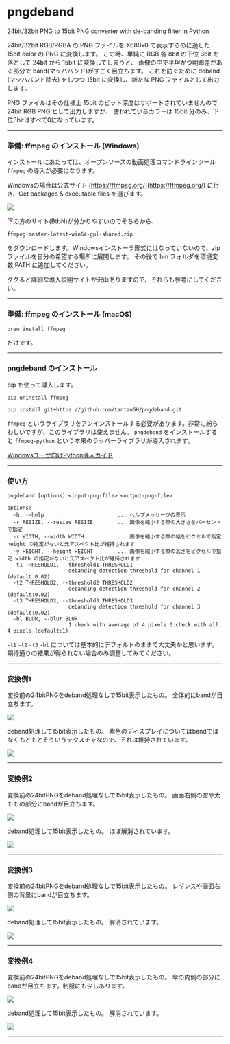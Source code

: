 # pngdeband
24bit/32bit PNG to 15bit PNG converter with de-banding filter in Python

24bit/32bit RGB/RGBA の PNG ファイルを X680x0 で表示するのに適した 15bit color の PNG に変換します。
この時、単純に RGB 各 8bit の下位 3bit を落として 24bit から 15bit に変換してしまうと、
画像の中で平坦かつ明暗差がある部分で band(マッハバンド)がすごく目立ちます。
これを防ぐために deband (マッハバンド除去) をしつつ 15bit に変換し、新たな PNG ファイルとして出力します。

PNG ファイルはその仕様上 15bit のビット深度はサポートされていませんので 24bit RGB PNG として出力しますが、
使われているカラーは 15bit 分のみ、下位3bitはすべて0になっています。

---

### 準備: ffmpeg のインストール (Windows)

インストールにあたっては、オープンソースの動画処理コマンドラインツール `ffmpeg` の導入が必要になります。

Windowsの場合は公式サイト [https://ffmpeg.org/](https://ffmpeg.org/) に行き、Get packages & executable files を選びます。

![](images/ffmpeg1.png)

下の方のサイト(BtbN)が分かりやすいのでそちらから、

    ffmpeg-master-latest-win64-gpl-shared.zip

をダウンロードします。Windowsインストーラ形式にはなっていないので、zipファイルを自分の希望する場所に展開します。
その後で bin フォルダを環境変数 PATH に追加してください。

ググると詳細な導入説明サイトが沢山ありますので、それらも参考にしてください。

---

### 準備: ffmpeg のインストール (macOS)

    brew install ffmpeg

だけです。

---

### pngdeband のインストール

pip を使って導入します。

    pip uninstall ffmpeg

    pip install git+https://github.com/tantanGH/pngdeband.git

`ffmpeg` というライブラリをアンインストールする必要があります。非常に紛らわしいですが、このライブラリは使えません。
`pngdeband` をインストールすると `ffmpeg-python` という本来のラッパーライブラリが導入されます。

[Windowsユーザ向けPython導入ガイド](https://github.com/tantanGH/distribution/blob/main/windows_python_for_x68k.md)

---

### 使い方

    pngdeband [options] <input-png-file> <output-png-file>

    options:
      -h, --help                        ... ヘルプメッセージの表示
      -r RESIZE, --resize RESIZE        ... 画像を縮小する際の大きさをパーセントで指定
      -x WIDTH, --width WIDTH           ... 画像を縮小する際の幅をピクセルで指定 height の指定がないと元アスペクト比が維持されます
      -y HEIGHT, --height HEIGHT        ... 画像を縮小する際の高さをピクセルで指定 width の指定がないと元アスペクト比が維持されます
      -t1 THRESHOLD1, --threshold1 THRESHOLD1
                        debanding detection threshold for channel 1 (default:0.02)
      -t2 THRESHOLD2, --threshold2 THRESHOLD2
                        debanding detection threshold for channel 2 (default:0.02)
      -t3 THRESHOLD3, --threshold3 THRESHOLD3
                        debanding detection threshold for channel 3 (default:0.02)
      -bl BLUR, --blur BLUR
                        1:check with average of 4 pixels 0:check with all 4 pixels (default:1)

`-t1` `-t2` `-t3` `-bl` については基本的にデフォルトのままで大丈夫かと思います。
期待通りの結果が得られない場合のみ調整してみてください。

---

### 変換例1

変換前の24bitPNGをdeband処理なしで15bit表示したもの。
全体的にbandが目立ちます。

![](images/sample4.png)

deband処理して15bit表示したもの。
紫色のディスプレイについてはbandではなくもともとそういうテクスチャなので、それは維持されています。

![](images/sample4d.png)

---

### 変換例2

変換前の24bitPNGをdeband処理なしで15bit表示したもの。
画面右側の空や太ももの部分にbandが目立ちます。

![](images/sample1.png)

deband処理して15bit表示したもの。
ほぼ解消されています。

![](images/sample1d.png)

---

### 変換例3

変換前の24bitPNGをdeband処理なしで15bit表示したもの。
レギンスや画面右側の背景にbandが目立ちます。

![](images/sample2.png)

deband処理して15bit表示したもの。
解消されています。

![](images/sample2d.png)

---

### 変換例4

変換前の24bitPNGをdeband処理なしで15bit表示したもの。
傘の内側の部分にbandが目立ちます。制服にも少しあります。

![](images/sample3.png)

deband処理して15bit表示したもの。
解消されています。

![](images/sample3d.png)

---
